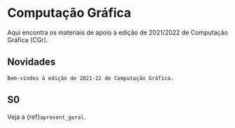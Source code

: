 # Computação Gráfica

Aqui encontra os materiais de apoio à edição de 2021/2022 de Computação Gráfica (CGr).

## Novidades

```{note}
Bem-vindos à edição de 2021-22 de Computação Gráfica.
```


## S0

Veja a {ref}`apresent_geral`.

